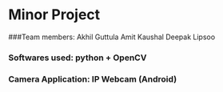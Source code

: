 # Minor Project

###Team members:
Akhil Guttula
Amit Kaushal
Deepak
Lipsoo

### Softwares used: python + OpenCV
### Camera Application: IP Webcam (Android)
